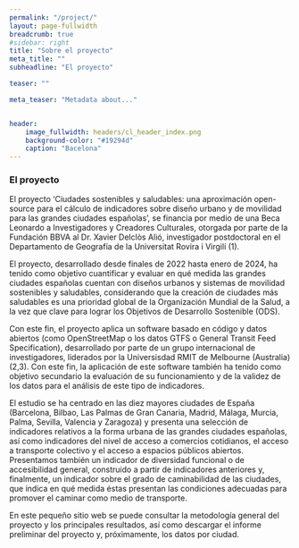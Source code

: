 ```yaml
---
permalink: "/project/"
layout: page-fullwidth
breadcrumb: true
#sidebar: right
title: "Sobre el proyecto"
meta_title: ""
subheadline: "El proyecto"

teaser: "" 

meta_teaser: "Metadata about..."


header:
    image_fullwidth: headers/cl_header_index.png
    background-color: "#19294d"
    caption: "Bacelona"
---
```


### El proyecto


El proyecto ‘Ciudades sostenibles y saludables: una aproximación open-source para el cálculo de indicadores sobre diseño urbano y de movilidad para las grandes ciudades españolas’, se financia por medio de una Beca Leonardo a Investigadores y Creadores Culturales, otorgada por parte de la Fundación BBVA al Dr. Xavier Delclòs Alió, investigador postdoctoral en el Departamento de Geografía de la Universitat Rovira i Virgili (1).


El proyecto, desarrollado desde finales de 2022 hasta enero de 2024, ha tenido como objetivo cuantificar y evaluar en qué medida las grandes ciudades españolas cuentan con diseños urbanos y sistemas de movilidad sostenibles y saludables, considerando que la creación de ciudades más saludables es una prioridad global de la Organización Mundial de la Salud, a la vez que clave para lograr los Objetivos de Desarrollo Sostenible (ODS).

Con este fin, el proyecto aplica un software basado en código y datos abiertos (como OpenStreetMap o los datos GTFS o General Transit Feed Specification), desarrollado por parte de un grupo internacional de investigadores, liderados por la Universisdad RMIT de Melbourne (Australia) (2,3). Con este fin, la aplicación de este software también ha tenido como objetivo secundario la evaluación de su funcionamiento y de la validez de los datos para el análisis de este tipo de indicadores.

El estudio se ha centrado en las diez mayores ciudades de España (Barcelona, Bilbao, Las Palmas de Gran Canaria, Madrid, Málaga, Murcia, Palma, Sevilla, Valencia y Zaragoza) y presenta una selección de indicadores relativos a la forma urbana de las grandes ciudades españolas, así como indicadores del nivel de acceso a comercios cotidianos, el acceso a transporte colectivo y el acceso a espacios públicos abiertos. Presentamos también un indicador de diversidad funcional o de accesibilidad general, construido a partir de indicadores anteriores y, finalmente, un indicador sobre el grado de caminabilidad de las ciudades, que indica en qué medida éstas presentan las condiciones adecuadas para promover el caminar como medio de transporte.

En este pequeño sitio web se puede consultar la metodología general del proyecto y los principales resultados, así como descargar el informe preliminar del proyecto y, próximamente, los datos por ciudad.

